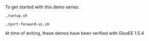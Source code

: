 To get started with this demo series:

```
./setup.sh
```

```
./port-forward-ui.sh
```

At time of writing, these demos have been verified with GlooEE 1.5.4